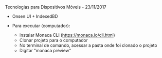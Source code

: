 Tecnologias para Dispositivos Móveis - 23/11/2017

- Onsen UI + IndexedBD

- Para executar (computador):
  - Instalar Monaca CLI (https://monaca.io/cli.html)
  - Clonar projeto para o computador
  - No terminal de comando, acessar a pasta onde foi clonado o projeto
  - Digitar "monaca preview"
